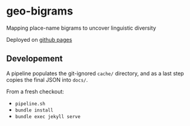 # geo-bigrams
Mapping place-name bigrams to uncover linguistic diversity

Deployed on [github pages](https://mccalluc.github.io/geo-bigrams)

## Developement

A pipeline populates the git-ignored `cache/` directory,
and as a last step copies the final JSON into `docs/`.

From a fresh checkout:
- `pipeline.sh`
- `bundle install`
- `bundle exec jekyll serve`
